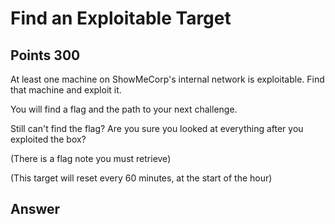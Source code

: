 # Find an Exploitable Target

## Points 300

At least one machine on ShowMeCorp's internal network is exploitable. Find that machine and exploit it.

You will find a flag and the path to your next challenge.

Still can't find the flag? Are you sure you looked at everything after you exploited the box?

(There is a flag note you must retrieve)

(This target will reset every 60 minutes, at the start of the hour)


## Answer